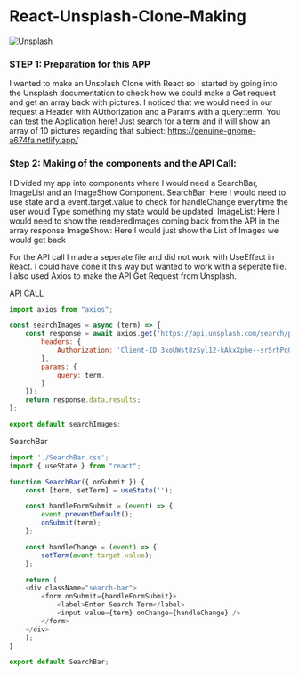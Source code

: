 # React-Unsplash-Clone-Making

![Unsplash](/src/images/unsplash.png)


### STEP 1: Preparation for this APP

I wanted to make an Unsplash Clone with React so I started by going into the Unsplash documentation to check how we could make a Get request and get an array back with pictures. I noticed that we would need in our request a Header with AUthorization and a Params with a query:term. 
You can test the Application here! Just search for a term and it will show an array of 10 pictures regarding that subject:
 https://genuine-gnome-a674fa.netlify.app/

### Step 2: Making of the components and the API Call: 

I Divided my app into components where I would need a SearchBar, ImageList and an ImageShow Component.
SearchBar: Here I would need to use state and a event.target.value to check for handleChange everytime the user would Type something my state would be updated.
ImageList: Here I would need to show the renderedImages coming back from the API in the array response
ImageShow: Here I would just show the List of Images we would get back

For the API call I made a seperate file and did not work with UseEffect in React. I could have done it this way but wanted to work with a seperate file.
I also used Axios to make the API Get Request from Unsplash. 


API CALL
```js
import axios from "axios";

const searchImages = async (term) => {
    const response = await axios.get('https://api.unsplash.com/search/photos', {
        headers: {
            Authorization: 'Client-ID 3xoUWst8zSyl12-kAkxXphe--srSrhPq0BEvW7cA96M'
        },
        params: {
            query: term,
        }
    });
    return response.data.results;
};

export default searchImages;
```

SearchBar
```js
import './SearchBar.css';
import { useState } from "react";

function SearchBar({ onSubmit }) {  
    const [term, setTerm] = useState('');

    const handleFormSubmit = (event) => {
        event.preventDefault();
        onSubmit(term);
    };

    const handleChange = (event) => {
        setTerm(event.target.value);
    };

    return (
    <div className="search-bar">
        <form onSubmit={handleFormSubmit}>
            <label>Enter Search Term</label>
            <input value={term} onChange={handleChange} />
        </form>
    </div>
    );
}

export default SearchBar;
```
